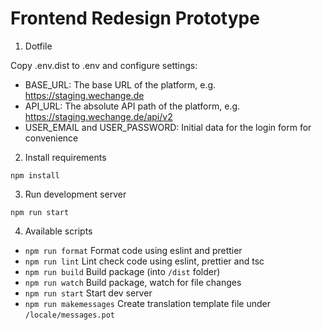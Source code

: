 # Frontend Redesign Prototype

1. Dotfile

Copy .env.dist to .env and configure settings:
- BASE_URL: The base URL of the platform, e.g. https://staging.wechange.de
- API_URL: The absolute API path of the platform, e.g. https://staging.wechange.de/api/v2
- USER_EMAIL and USER_PASSWORD: Initial data for the login form for convenience

2. Install requirements

`npm install`

3. Run development server

`npm run start`

4. Available scripts

- `npm run format` Format code using eslint and prettier
- `npm run lint` Lint check code using eslint, prettier and tsc
- `npm run build` Build package (into `/dist` folder)
- `npm run watch` Build package, watch for file changes
- `npm run start` Start dev server
- `npm run makemessages` Create translation template file under `/locale/messages.pot`
